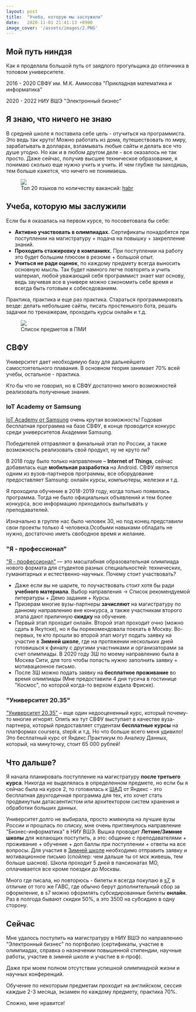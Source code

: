 ```yaml
---
layout: post
title:  "Учеба, которую мы заслужили"
date:   2020-11-01 21:41:13 +0900
image_cover: '/assets/images/2.PNG'
---
```


## Мой путь ниндзя

Как я проделала большой путь от заядлого прогульщика до отличника в топовом университете.

2016 - 2020 СВФУ им. М.К. Аммосова "Прикладная математика и информатика"

2020 - 2022 НИУ ВШЭ "Электронный бизнес"

## Я знаю, что ничего не знаю

В средней школе я поставила себе цель - отучиться на программиста. Это ведь так круто! Можно работать из дома, путешествовать по миру, зарабатывать в долларах, взламывать любые сайты и делать все что душе угодно. Но как и в любом другом деле - все оказалось не так просто. Даже сейчас, получив высшее техническое образование, я понимаю сколько еще нужно учить и учить. И чем глубже ты заходишь, тем больше кажется, что ничего не понимаешь.

<figure>
  <img src="{{ site.url }}/assets/images/cod.png" data-action="zoom" />
  <figcaption> Топ 20 языков по количеству вакансий: <a href="https://habr.com/ru/company/hh/blog/418079">habr</a></figcaption>
</figure>

## Учеба, которую мы заcлужили

Если бы я оказалась на первом курсе, то посоветовала бы себе:

- **Активно участвовать в олимпиадах.** Сертификаты понадобятся при поступлении на магистратуру + подача на повышку + закрепление знаний.
- **Проходить стажировку в компаниях.** При поступлении на работу это будет большим плюсом в резюме + большой опыт.
- **Учиться не ради оценок**, по каждому предмету всегда выносить основную мысль. Так будет намного легче повторять и учить материал, любой уважающий себя программист знает мат основу, ведь заучивая все в универе можно сэкономить себе время и всегда быть готовым к собеседованиям.

Практика, практика и еще раз практика. Стараться программировать везде: делать небольшие сайты, писать простенького бота, решать задачки по тренажерам, проходить курсы онлайн и т.д.

<figure>
  <img src="{{ site.url }}/assets/images/img-714125541-0022.jpg" data-action="zoom" />
  <figcaption>Список предметов в ПМИ</figcaption>
</figure>

## СВФУ

Университет дает необходимую базу для дальнейшего самостоятельного плавания. В основном теория занимает 70% всей учебы, остальное - практика.

Кто бы что не говорил, но в СВФУ достаточно много возможностей реализовать полученные знания.

### IoT Academy от Samsung

[IoT Academy от Samsung](https://myitacademy.ru) очень крутая возможность! Годовая бесплатная программа на базе СВФУ, в конце проводится конкурс среди университетов Академии Samsung.

Победителей отправляют в финальный этап по России, а также возможность реализовать свой продукт, ну не круто ли?

В 2018 году было только направление – **Internet of Things**, сейчас добавилась еще **мобильная разработка** на Android. СВФУ является одним из вузов-партнеров программы, все оборудование предоставляет Samsung: онлайн курсы, компьютеры, железки и т.д.

Я проходила обучение в 2018-2019 году, когда только появилась программа. Тогда не было официальных объявлений и тем более конкурса, всю информацию приходилось выпытывать у преподавателей.

Изначально в группе нас было человек 30, но под конец представили свои проекты только 4 человека.Особыми навыками обладать не нужно, достаточно иметь свободное время и желание.

### "Я - профессионал"

["Я - профессионал"](https://yandex.ru/profi/) — это масштабная образовательная олимпиада нового формата для студентов разных специальностей: технических, гуманитарных и естественно-научных. Почему стоит участвовать?

- Даже если вы не шарите, то поучаствовать стоит хотя бы ради **учебного материала**. Выбор направления -> Список рекомендуемой литературы + Демо задания + Курсы.
- Призерам многие вузы-партнеры **зачисляют** на магистратуру по данному направлению вне конкурса, а также участникам второго этапа дают приличную **скидку** на обучение.
- Первый этап проходит онлайн. Второй этап проходит очно (можно сдать в Якутске), но я бы порекомендовала поехать в Москву. Во-первых, те кто прошли во второй этап могут подать заявку на участие в **Зимней школе**, где на протяжении нескольких дней готовишься к финалу с другими участниками и организаторами за счет олимпиады. В 2020 году ЗШ по моему направлению была в Москва Сити, для того чтобы попасть нужно заполнить заявку + мотивационное письмо.
- После ЗШ можно подать заявку на **бесплатное проживание** во время олимпиады (Мне предоставили 4 дня тусича в гостинице "Космос", по которой когда-то верхом ездила Фриске).

### "Университет 20.35"

["Университет 20.35"](https://2035.university) – еще один недооцененный курс, который почему-то многие игнорят. Опять же тут СВФУ выступает в качестве вуза-партнера, который предоставляет студентам **бесплатные курсы** на платформах coursera, stepik и т.д. Но что больше всего меня удивило! Это бесплатный курс от Яндекс.Практикум по Анализу Данных, который, на минуточку, стоит 65 000 рублей!

## Что дальше?

Я начала планировать поступление на магистратуру **после третьего курса**. Никогда не выделялась в определенном предмете, но если бы я сейчас была на курсе 2, то готовилась к [ШАД](https://yandexdataschool.ru) от Яндекс - это бесплатная двухгодичная программа для тех, кто хочет стать продвинутым датасаентистом или архитектором систем хранения и обработки больших данных.

Университет долго не выбирала, просто жмякнула на лучшие вузы России и прошлась по списку, мне очень приглянулось направление "Бизнес-информатика" в НИУ ВШЭ. Вышка проводит **Летние/Зимние школы** для желающих поступить, а это: общение с преподавателями + проживание + обучение + доп баллы при поступлении + ответы на все вопросы. Для участия в [Зимней школе](https://www.hse.ru/winter/) необходимо отправить заявку и мотивационное письмо (спойлер: чем дальше ты от мск живешь, тем больше шаснов). Школа проходит 5 дней в пансионатах МО, оплачивается все кроме поездки до Москвы.

Много где писала, но повторюсь - билеты я всегда покупаю в [s7](https://www.s7.ru/), в отличие от того же ГАВС, где обычно берут дополнительный сбор за оформление, в s7 можно оформлять субсидированные билеты **онлайн**. Раз в полгода бывают скидки 50%, а это 3500 на субсидию в одну сторону.

## Сейчас

Мне удалось поступить на магистратуру в НИУ ВШЭ по направлению "Электронный бизнес" по портфолио (сертификаты, участие в олимпиадах, справка о назначении повышенной стипендии, научные работы, участие в зимней школе и участие в я-проф).

Даже при моем полном отсутствии успешной олимпиадной жизни и научных конференций.

Обучение по некоторым предметам проходит на английском, сессия каждые 2-3 месяца, экзамен по каждому предмету, практика 70%.

Сложно, мне нравится!
